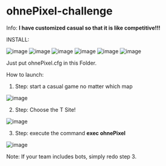 # ohnePixel-challenge

Info: **I have customized casual so that it is like competitive!!!**


INSTALL:

![image](https://github.com/user-attachments/assets/0281b3b2-56db-40da-9226-842fa293e6a3)
![image](https://github.com/user-attachments/assets/6b47aad5-0c01-4b2b-ab7d-09ed797ed56a)
![image](https://github.com/user-attachments/assets/b71655cb-8bca-4b9f-a4c8-ed5d53486c7a)
![image](https://github.com/user-attachments/assets/2cf91c39-6aa1-4a9e-bbfc-3359d803c19c)
![image](https://github.com/user-attachments/assets/36ede536-b8bb-4615-94fb-8a753af50a29)
![image](https://github.com/user-attachments/assets/5a6620b1-4ee6-4109-aca7-a51ffe0e6934)

Just put ohnePixel.cfg in this Folder.




How to launch:

1. Step: start a casual game no matter which map


![image](https://github.com/user-attachments/assets/f40c32d0-9cb7-4368-ab95-6b47367e3328)


2. Step: Choose the T Site!

![image](https://github.com/user-attachments/assets/f8463ded-3877-4d44-a2b0-653fb18e4293)


3. Step: execute the command **exec ohnePixel**

![image](https://github.com/user-attachments/assets/39fdc0d0-499f-46ce-9ae0-6f0521d12390)



Note: If your team includes bots, simply redo step 3.




